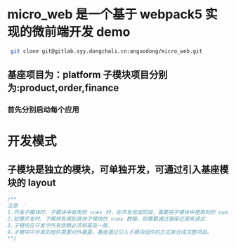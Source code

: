 # micro_web 是一个基于 webpack5 实现的微前端开发 demo

```bash
 git clone git@gitlab.syy.dongchali.cn:anguodong/micro_web.git
```

## 基座项目为：platform 子模块项目分别为:product,order,finance

### 首先分别启动每个应用

# 开发模式

## 子模块是独立的模块，可单独开发，可通过引入基座模块的 layout

```js
/**
注意 ：
1.开发子模块时，子模块中有用到 vuex 时，在开发完成阶段，需要将子模块中使用到的 vuex 的 store 和基座 vuex 的store 同步.(子模块中定义的store只是为了方便在子模块中开发与调试，其最终运行环境是在基座项目中)
2.如果开发时，子模块有用到其他子模块的 vuex 数据，则需要通过基座应用来调试.
3.子模块在开发中所有依赖必须和基座一致.
4.子模块中开发的组件需要对外暴露，基座通过引入子模块组件的方式来合成完整项目。
**/
```
